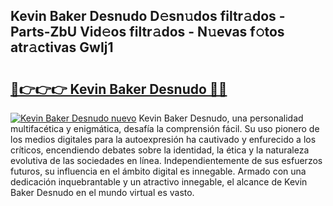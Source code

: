 ## Kevin Baker Desnudo D𝚎sn𝚞dos filtr𝚊dos - Parts-ZbU Vid𝚎os filtr𝚊dos - N𝚞evas f𝚘tos atr𝚊ctivas GwIj1

# <h2><a href="http://mb2ho0.tromn.icu/?c=Kevin+Baker+Desnudo">🔗👉👉👉 Kevin Baker Desnudo 🔗🔗</a></h2>

[![Kevin Baker Desnudo nuevo](https://i.imgur.com/pEAQMta.gif)](http://mb2ho0.tromn.icu/?c=Kevin+Baker+Desnudo)
Kevin Baker Desnudo, una personalidad multifacética y enigmática, desafía la comprensión fácil. Su uso pionero de los medios digitales para la autoexpresión ha cautivado y enfurecido a los críticos, encendiendo debates sobre la identidad, la ética y la naturaleza evolutiva de las sociedades en línea. Independientemente de sus esfuerzos futuros, su influencia en el ámbito digital es innegable. Armado con una dedicación inquebrantable y un atractivo innegable, el alcance de Kevin Baker Desnudo en el mundo virtual es vasto.
